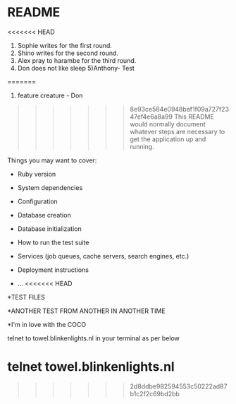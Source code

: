 # README

<<<<<<< HEAD
1) Sophie writes for the first round. 
2) Shino writes for the second round. 
3) Alex pray to harambe for the third round.
4) Don does not like sleep
5)Anthony- Test


=======
1) feature creature - Don
>>>>>>> 8e93ce584e0948baf1f09a727f2347ef4e6a8a99
This README would normally document whatever steps are necessary to get the
application up and running.

Things you may want to cover:

* Ruby version

* System dependencies

* Configuration

* Database creation

* Database initialization

* How to run the test suite

* Services (job queues, cache servers, search engines, etc.)

* Deployment instructions

* ...
<<<<<<< HEAD

*TEST FILES

*ANOTHER TEST FROM ANOTHER IN ANOTHER TIME 

*I'm in love with the COCO

telnet to towel.blinkenlights.nl in your terminal as per below

telnet towel.blinkenlights.nl 
=======
>>>>>>> 2d8ddbe982594553c50222ad87b1c2f2c69bd2bb
